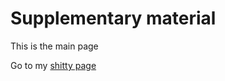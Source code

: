# Supplementary material

This is the main page

Go to my [shitty page]

[shitty page]:yetanother.md